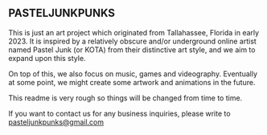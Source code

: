 ## PASTELJUNKPUNKS

This is just an art project which originated from Tallahassee, Florida in early 2023. It is inspired by a relatively obscure and/or underground online artist named Pastel Junk (or KOTA) from their distinctive art style, and we aim to expand upon this style.

On top of this, we also focus on music, games and videography. Eventually at some point, we might create some artwork and animations in the future.

This readme is very rough so things will be changed from time to time.

If you want to contact us for any business inquiries, please write to pasteljunkpunks@gmail.com
